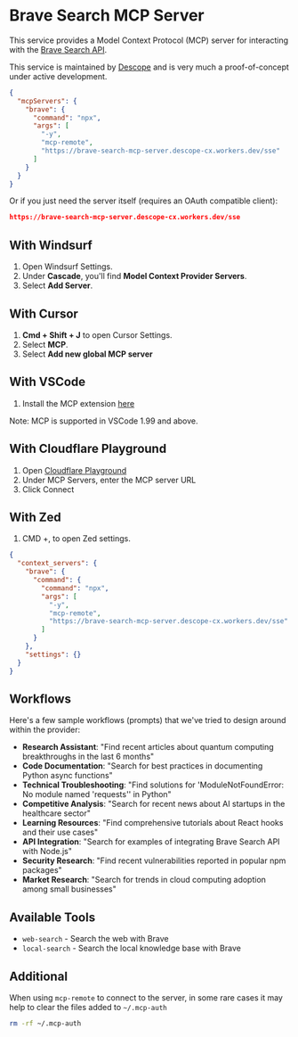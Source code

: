 # Brave Search MCP Server

This service provides a Model Context Protocol (MCP) server for interacting with the [Brave Search API](https://brave.com/search/api/).

This service is maintained by [Descope](https://www.descope.com/) and is very much a proof-of-concept under active development.

```json
{
  "mcpServers": {
    "brave": {
      "command": "npx",
      "args": [
        "-y",
        "mcp-remote",
        "https://brave-search-mcp-server.descope-cx.workers.dev/sse"
      ]
    }
  }
}
```

Or if you just need the server itself (requires an OAuth compatible client):

```json
https://brave-search-mcp-server.descope-cx.workers.dev/sse
```

## With Windsurf

1. Open Windsurf Settings.
2. Under **Cascade**, you'll find **Model Context Provider Servers**.
3. Select **Add Server**.

## With Cursor

1. **Cmd + Shift + J** to open Cursor Settings.
2. Select **MCP**.
3. Select **Add new global MCP server**

## With VSCode

1. Install the MCP extension [here](vscode:mcp/install?name=Sentry&type=sse&url=https%3A%2F%2Fmcp.sentry.dev%2Fsse)

Note: MCP is supported in VSCode 1.99 and above.

## With Cloudflare Playground

1. Open [Cloudflare Playground](https://playground.ai.cloudflare.com/)
2. Under MCP Servers, enter the MCP server URL
3. Click Connect

## With Zed

1. CMD +, to open Zed settings.

```json
{
  "context_servers": {
    "brave": {
      "command": {
        "command": "npx",
        "args": [
          "-y",
          "mcp-remote",
          "https://brave-search-mcp-server.descope-cx.workers.dev/sse"
        ]
      }
    },
    "settings": {}
  }
}
```

## Workflows

Here's a few sample workflows (prompts) that we've tried to design around within the provider:

- **Research Assistant**: "Find recent articles about quantum computing breakthroughs in the last 6 months"
- **Code Documentation**: "Search for best practices in documenting Python async functions"
- **Technical Troubleshooting**: "Find solutions for 'ModuleNotFoundError: No module named 'requests'' in Python"
- **Competitive Analysis**: "Search for recent news about AI startups in the healthcare sector"
- **Learning Resources**: "Find comprehensive tutorials about React hooks and their use cases"
- **API Integration**: "Search for examples of integrating Brave Search API with Node.js"
- **Security Research**: "Find recent vulnerabilities reported in popular npm packages"
- **Market Research**: "Search for trends in cloud computing adoption among small businesses"

## Available Tools

- `web-search` - Search the web with Brave
- `local-search` - Search the local knowledge base with Brave

## Additional

When using `mcp-remote` to connect to the server, in some rare cases it may help to clear the files added to `~/.mcp-auth`

```bash
rm -rf ~/.mcp-auth
```
